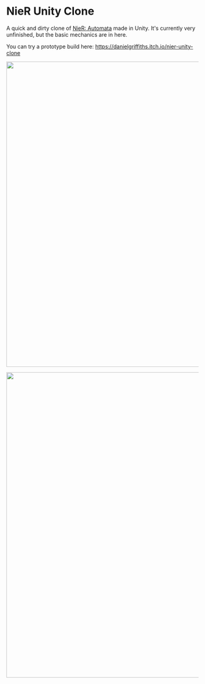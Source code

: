 # NieR Unity Clone

A quick and dirty clone of [NieR: Automata](https://en.wikipedia.org/wiki/Nier:_Automata) made in Unity. It's currently very unfinished, but the basic mechanics are in here.

You can try a prototype build here: https://danielgriffiths.itch.io/nier-unity-clone

<p align="center"><img style="width:800px" src="/image-1.gif"/></p>
<p align="center"><img style="width:800px" src="/image-2.gif"/></p>
